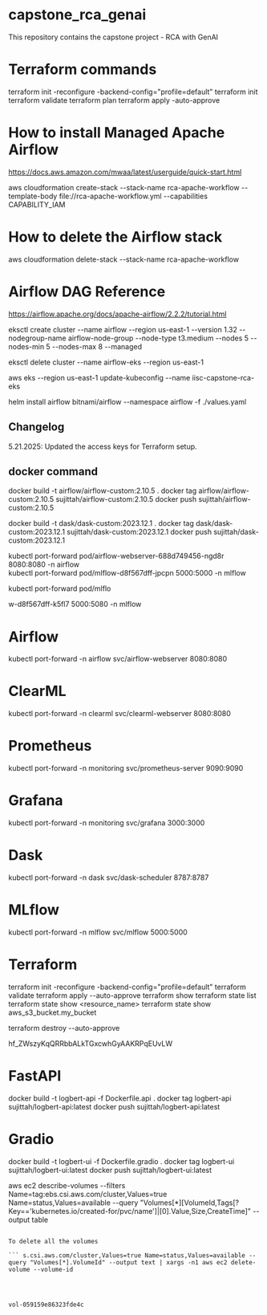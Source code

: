 # capstone_rca_genai
This repository contains the capstone project - RCA with GenAI

# Terraform commands
terraform init -reconfigure  -backend-config="profile=default"
    terraform init
    terraform validate
    terraform plan
    terraform apply -auto-approve

# How to install Managed Apache Airflow
https://docs.aws.amazon.com/mwaa/latest/userguide/quick-start.html

aws cloudformation create-stack --stack-name rca-apache-workflow --template-body file://rca-apache-workflow.yml --capabilities CAPABILITY_IAM

# How to delete the Airflow stack

aws cloudformation delete-stack --stack-name rca-apache-workflow

# Airflow DAG Reference

https://airflow.apache.org/docs/apache-airflow/2.2.2/tutorial.html


eksctl create cluster --name airflow --region us-east-1 --version 1.32   --nodegroup-name airflow-node-group --node-type t3.medium --nodes 5 --nodes-min 5 --nodes-max 8  --managed

eksctl delete cluster --name airflow-eks --region us-east-1

aws eks --region us-east-1 update-kubeconfig --name iisc-capstone-rca-eks

helm install airflow bitnami/airflow --namespace  airflow -f ./values.yaml


## Changelog

5.21.2025: Updated the access keys for Terraform setup.

## docker command

docker build -t airflow/airflow-custom:2.10.5 .
docker tag airflow/airflow-custom:2.10.5 sujittah/airflow-custom:2.10.5
docker push sujittah/airflow-custom:2.10.5


docker build -t dask/dask-custom:2023.12.1 .
docker tag dask/dask-custom:2023.12.1 sujittah/dask-custom:2023.12.1
docker push sujittah/dask-custom:2023.12.1

kubectl port-forward pod/airflow-webserver-688d749456-ngd8r 8080:8080 -n airflow        
kubectl port-forward pod/mlflow-d8f567dff-jpcpn 5000:5000 -n mlflow        

kubectl port-forward pod/mlflo



w-d8f567dff-k5fl7 5000:5080 -n mlflow        


# Airflow
kubectl port-forward -n airflow svc/airflow-webserver 8080:8080

# ClearML
kubectl port-forward -n clearml svc/clearml-webserver 8080:8080

# Prometheus
kubectl port-forward -n monitoring svc/prometheus-server 9090:9090

# Grafana
kubectl port-forward -n monitoring svc/grafana 3000:3000

# Dask
kubectl port-forward -n dask svc/dask-scheduler 8787:8787

# MLflow
kubectl port-forward -n mlflow svc/mlflow 5000:5000

# Terraform 
terraform init -reconfigure  -backend-config="profile=default"
terraform validate
terraform apply --auto-approve
terraform show
terraform state list
terraform state show <resource_name>
terraform state show aws_s3_bucket.my_bucket

terraform destroy --auto-approve

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


# FastAPI
docker build -t logbert-api -f Dockerfile.api .
docker tag logbert-api sujittah/logbert-api:latest
docker push sujittah/logbert-api:latest

# Gradio
docker build -t logbert-ui -f Dockerfile.gradio .
docker tag logbert-ui sujittah/logbert-ui:latest
docker push sujittah/logbert-ui:latest


 aws ec2 describe-volumes --filters Name=tag:ebs.csi.aws.com/cluster,Values=true Name=status,Values=available --query "Volumes[*][VolumeId,Tags[?Key=='kubernetes.io/created-for/pvc/name']|[0].Value,Size,CreateTime]" --output table
```

To delete all the volumes 

``` s.csi.aws.com/cluster,Values=true Name=status,Values=available --query "Volumes[*].VolumeId" --output text | xargs -n1 aws ec2 delete-volume --volume-id




vol-059159e86323fde4c                                                                        